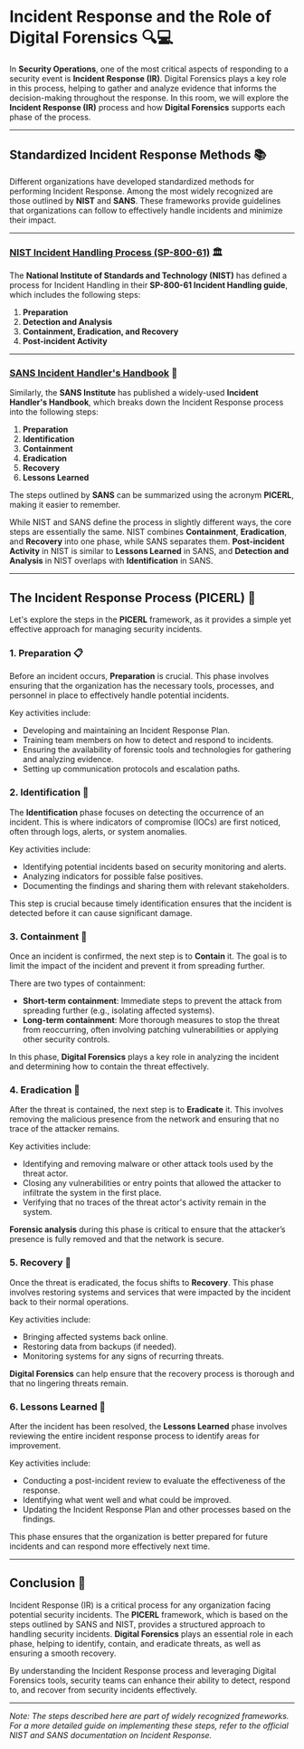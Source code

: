 # Incident Response and the Role of Digital Forensics 🔍💻
In **Security Operations**, one of the most critical aspects of responding to a security event is **Incident Response (IR)**. Digital Forensics plays a key role in this process, helping to gather and analyze evidence that informs the decision-making throughout the response. In this room, we will explore the **Incident Response (IR)** process and how **Digital Forensics** supports each phase of the process.

---

## Standardized Incident Response Methods 📚
Different organizations have developed standardized methods for performing Incident Response. Among the most widely recognized are those outlined by **NIST** and **SANS**. These frameworks provide guidelines that organizations can follow to effectively handle incidents and minimize their impact.

---

### [NIST Incident Handling Process (SP-800-61)](https://nvlpubs.nist.gov/nistpubs/SpecialPublications/NIST.SP.800-61r2.pdf) 🏛️
The **National Institute of Standards and Technology (NIST)** has defined a process for Incident Handling in their **SP-800-61 Incident Handling guide**, which includes the following steps:

1. **Preparation**
2. **Detection and Analysis**
3. **Containment, Eradication, and Recovery**
4. **Post-incident Activity**

---

### [SANS Incident Handler's Handbook](https://www.sans.org/white-papers/33901/) 📘
Similarly, the **SANS Institute** has published a widely-used **Incident Handler's Handbook**, which breaks down the Incident Response process into the following steps:

1. **Preparation**
2. **Identification**
3. **Containment**
4. **Eradication**
5. **Recovery**
6. **Lessons Learned**

The steps outlined by **SANS** can be summarized using the acronym **PICERL**, making it easier to remember.

While NIST and SANS define the process in slightly different ways, the core steps are essentially the same. NIST combines **Containment**, **Eradication**, and **Recovery** into one phase, while SANS separates them. **Post-incident Activity** in NIST is similar to **Lessons Learned** in SANS, and **Detection and Analysis** in NIST overlaps with **Identification** in SANS.

---

## The Incident Response Process (PICERL) 🔄

Let's explore the steps in the **PICERL** framework, as it provides a simple yet effective approach for managing security incidents.

### 1. Preparation 📋

Before an incident occurs, **Preparation** is crucial. This phase involves ensuring that the organization has the necessary tools, processes, and personnel in place to effectively handle potential incidents. 

Key activities include:
- Developing and maintaining an Incident Response Plan.
- Training team members on how to detect and respond to incidents.
- Ensuring the availability of forensic tools and technologies for gathering and analyzing evidence.
- Setting up communication protocols and escalation paths.

### 2. Identification 🚨

The **Identification** phase focuses on detecting the occurrence of an incident. This is where indicators of compromise (IOCs) are first noticed, often through logs, alerts, or system anomalies. 

Key activities include:
- Identifying potential incidents based on security monitoring and alerts.
- Analyzing indicators for possible false positives.
- Documenting the findings and sharing them with relevant stakeholders.

This step is crucial because timely identification ensures that the incident is detected before it can cause significant damage.

### 3. Containment 🛑

Once an incident is confirmed, the next step is to **Contain** it. The goal is to limit the impact of the incident and prevent it from spreading further.

There are two types of containment:
- **Short-term containment**: Immediate steps to prevent the attack from spreading further (e.g., isolating affected systems).
- **Long-term containment**: More thorough measures to stop the threat from reoccurring, often involving patching vulnerabilities or applying other security controls.

In this phase, **Digital Forensics** plays a key role in analyzing the incident and determining how to contain the threat effectively.

### 4. Eradication 🧹

After the threat is contained, the next step is to **Eradicate** it. This involves removing the malicious presence from the network and ensuring that no trace of the attacker remains. 

Key activities include:
- Identifying and removing malware or other attack tools used by the threat actor.
- Closing any vulnerabilities or entry points that allowed the attacker to infiltrate the system in the first place.
- Verifying that no traces of the threat actor's activity remain in the system.

**Forensic analysis** during this phase is critical to ensure that the attacker’s presence is fully removed and that the network is secure.

### 5. Recovery 🔄

Once the threat is eradicated, the focus shifts to **Recovery**. This phase involves restoring systems and services that were impacted by the incident back to their normal operations.

Key activities include:
- Bringing affected systems back online.
- Restoring data from backups (if needed).
- Monitoring systems for any signs of recurring threats.

**Digital Forensics** can help ensure that the recovery process is thorough and that no lingering threats remain.

### 6. Lessons Learned 📝

After the incident has been resolved, the **Lessons Learned** phase involves reviewing the entire incident response process to identify areas for improvement.

Key activities include:
- Conducting a post-incident review to evaluate the effectiveness of the response.
- Identifying what went well and what could be improved.
- Updating the Incident Response Plan and other processes based on the findings.

This phase ensures that the organization is better prepared for future incidents and can respond more effectively next time.

---

## Conclusion 🏁

Incident Response (IR) is a critical process for any organization facing potential security incidents. The **PICERL** framework, which is based on the steps outlined by SANS and NIST, provides a structured approach to handling security incidents. **Digital Forensics** plays an essential role in each phase, helping to identify, contain, and eradicate threats, as well as ensuring a smooth recovery.

By understanding the Incident Response process and leveraging Digital Forensics tools, security teams can enhance their ability to detect, respond to, and recover from security incidents effectively. 

---

*Note: The steps described here are part of widely recognized frameworks. For a more detailed guide on implementing these steps, refer to the official NIST and SANS documentation on Incident Response.*
